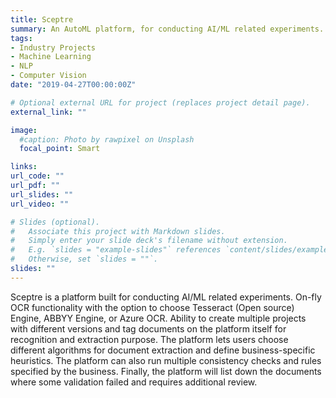 ```yaml
---
title: Sceptre
summary: An AutoML platform, for conducting AI/ML related experiments.
tags:
- Industry Projects
- Machine Learning
- NLP
- Computer Vision
date: "2019-04-27T00:00:00Z"

# Optional external URL for project (replaces project detail page).
external_link: ""

image:
  #caption: Photo by rawpixel on Unsplash
  focal_point: Smart

links:
url_code: ""
url_pdf: ""
url_slides: ""
url_video: ""

# Slides (optional).
#   Associate this project with Markdown slides.
#   Simply enter your slide deck's filename without extension.
#   E.g. `slides = "example-slides"` references `content/slides/example-slides.md`.
#   Otherwise, set `slides = ""`.
slides: ""
---
```

Sceptre is a platform built for conducting AI/ML related experiments. On-fly OCR functionality with the option to choose Tesseract (Open source) Engine, ABBYY Engine, or Azure OCR. Ability to create multiple projects with different versions and tag documents on the platform itself for recognition and extraction purpose. The platform lets users choose different algorithms for document extraction and define business-specific heuristics. The platform can also run multiple consistency checks and rules specified by the business. Finally, the platform will list down the documents where some validation failed and requires additional review.